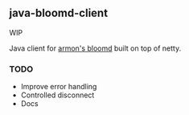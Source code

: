 ## java-bloomd-client

WIP

Java client for [armon's bloomd](https://github.com/armon/bloomd) built on top of netty.

### TODO

- Improve error handling
- Controlled disconnect
- Docs
